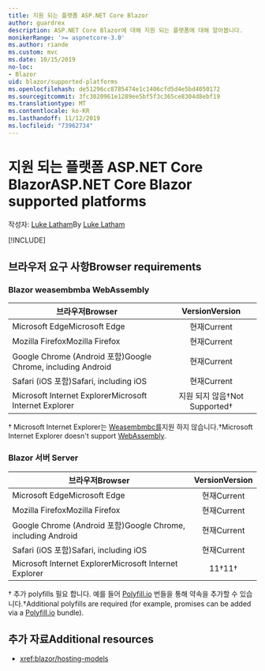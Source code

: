 ```yaml
---
title: 지원 되는 플랫폼 ASP.NET Core Blazor
author: guardrex
description: ASP.NET Core Blazor에 대해 지원 되는 플랫폼에 대해 알아봅니다.
monikerRange: '>= aspnetcore-3.0'
ms.author: riande
ms.custom: mvc
ms.date: 10/15/2019
no-loc:
- Blazor
uid: blazor/supported-platforms
ms.openlocfilehash: de51296cc8785474e1c1406cfd5d4e5bd4050172
ms.sourcegitcommit: 3fc3020961e1289ee5bf5f3c365ce8304d8ebf19
ms.translationtype: MT
ms.contentlocale: ko-KR
ms.lasthandoff: 11/12/2019
ms.locfileid: "73962734"
---
```

# <a name="aspnet-core-opno-locblazor-supported-platforms"></a><span data-ttu-id="2d713-103">지원 되는 플랫폼 ASP.NET Core Blazor</span><span class="sxs-lookup"><span data-stu-id="2d713-103">ASP.NET Core Blazor supported platforms</span></span>

<span data-ttu-id="2d713-104">작성자: [Luke Latham](https://github.com/guardrex)</span><span class="sxs-lookup"><span data-stu-id="2d713-104">By [Luke Latham](https://github.com/guardrex)</span></span>

[!INCLUDE[](~/includes/blazorwasm-preview-notice.md)]

## <a name="browser-requirements"></a><span data-ttu-id="2d713-105">브라우저 요구 사항</span><span class="sxs-lookup"><span data-stu-id="2d713-105">Browser requirements</span></span>

### <a name="opno-locblazor-webassembly"></a>Blazor<span data-ttu-id="2d713-106"> weasembmba</span><span class="sxs-lookup"><span data-stu-id="2d713-106"> WebAssembly</span></span>

| <span data-ttu-id="2d713-107">브라우저</span><span class="sxs-lookup"><span data-stu-id="2d713-107">Browser</span></span>                          | <span data-ttu-id="2d713-108">Version</span><span class="sxs-lookup"><span data-stu-id="2d713-108">Version</span></span>               |
| -------------------------------- | :-------------------: |
| <span data-ttu-id="2d713-109">Microsoft Edge</span><span class="sxs-lookup"><span data-stu-id="2d713-109">Microsoft Edge</span></span>                   | <span data-ttu-id="2d713-110">현재</span><span class="sxs-lookup"><span data-stu-id="2d713-110">Current</span></span>               |
| <span data-ttu-id="2d713-111">Mozilla Firefox</span><span class="sxs-lookup"><span data-stu-id="2d713-111">Mozilla Firefox</span></span>                  | <span data-ttu-id="2d713-112">현재</span><span class="sxs-lookup"><span data-stu-id="2d713-112">Current</span></span>               |
| <span data-ttu-id="2d713-113">Google Chrome (Android 포함)</span><span class="sxs-lookup"><span data-stu-id="2d713-113">Google Chrome, including Android</span></span> | <span data-ttu-id="2d713-114">현재</span><span class="sxs-lookup"><span data-stu-id="2d713-114">Current</span></span>               |
| <span data-ttu-id="2d713-115">Safari (iOS 포함)</span><span class="sxs-lookup"><span data-stu-id="2d713-115">Safari, including iOS</span></span>            | <span data-ttu-id="2d713-116">현재</span><span class="sxs-lookup"><span data-stu-id="2d713-116">Current</span></span>               |
| <span data-ttu-id="2d713-117">Microsoft Internet Explorer</span><span class="sxs-lookup"><span data-stu-id="2d713-117">Microsoft Internet Explorer</span></span>      | <span data-ttu-id="2d713-118">지원 되지 않음&dagger;</span><span class="sxs-lookup"><span data-stu-id="2d713-118">Not Supported&dagger;</span></span> |

<span data-ttu-id="2d713-119">&dagger; Microsoft Internet Explorer는 [Weasembmbc를](https://webassembly.org)지원 하지 않습니다.</span><span class="sxs-lookup"><span data-stu-id="2d713-119">&dagger;Microsoft Internet Explorer doesn't support [WebAssembly](https://webassembly.org).</span></span>

### <a name="opno-locblazor-server"></a>Blazor<span data-ttu-id="2d713-120"> 서버</span><span class="sxs-lookup"><span data-stu-id="2d713-120"> Server</span></span>

| <span data-ttu-id="2d713-121">브라우저</span><span class="sxs-lookup"><span data-stu-id="2d713-121">Browser</span></span>                          | <span data-ttu-id="2d713-122">Version</span><span class="sxs-lookup"><span data-stu-id="2d713-122">Version</span></span>    |
| -------------------------------- | :--------: |
| <span data-ttu-id="2d713-123">Microsoft Edge</span><span class="sxs-lookup"><span data-stu-id="2d713-123">Microsoft Edge</span></span>                   | <span data-ttu-id="2d713-124">현재</span><span class="sxs-lookup"><span data-stu-id="2d713-124">Current</span></span>    |
| <span data-ttu-id="2d713-125">Mozilla Firefox</span><span class="sxs-lookup"><span data-stu-id="2d713-125">Mozilla Firefox</span></span>                  | <span data-ttu-id="2d713-126">현재</span><span class="sxs-lookup"><span data-stu-id="2d713-126">Current</span></span>    |
| <span data-ttu-id="2d713-127">Google Chrome (Android 포함)</span><span class="sxs-lookup"><span data-stu-id="2d713-127">Google Chrome, including Android</span></span> | <span data-ttu-id="2d713-128">현재</span><span class="sxs-lookup"><span data-stu-id="2d713-128">Current</span></span>    |
| <span data-ttu-id="2d713-129">Safari (iOS 포함)</span><span class="sxs-lookup"><span data-stu-id="2d713-129">Safari, including iOS</span></span>            | <span data-ttu-id="2d713-130">현재</span><span class="sxs-lookup"><span data-stu-id="2d713-130">Current</span></span>    |
| <span data-ttu-id="2d713-131">Microsoft Internet Explorer</span><span class="sxs-lookup"><span data-stu-id="2d713-131">Microsoft Internet Explorer</span></span>      | <span data-ttu-id="2d713-132">11&dagger;</span><span class="sxs-lookup"><span data-stu-id="2d713-132">11&dagger;</span></span> |

<span data-ttu-id="2d713-133">&dagger; 추가 polyfills 필요 합니다. 예를 들어 [Polyfill.io](https://polyfill.io/v3/) 번들을 통해 약속을 추가할 수 있습니다.</span><span class="sxs-lookup"><span data-stu-id="2d713-133">&dagger;Additional polyfills are required (for example, promises can be added via a [Polyfill.io](https://polyfill.io/v3/) bundle).</span></span>

## <a name="additional-resources"></a><span data-ttu-id="2d713-134">추가 자료</span><span class="sxs-lookup"><span data-stu-id="2d713-134">Additional resources</span></span>

* <xref:blazor/hosting-models>
